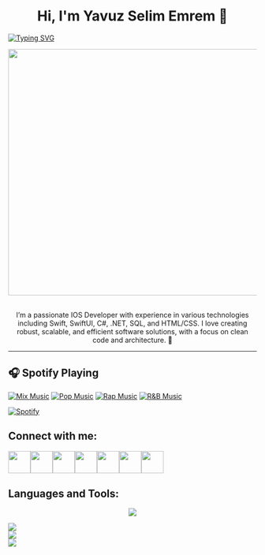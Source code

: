 <div align = "center"> <h1 style="weight:bold">Hi, I'm Yavuz Selim Emrem </h1></div>

[![Typing SVG](https://readme-typing-svg.herokuapp.com?font=SF+Pro&weight=700&pause=1000&color=F747A7&background=FF1E6400&width=435&lines=Passionate+about+Swift+Development;+IOS+Developer+%26+Computer+Programmer;I+lose+my+mind+when+I+work+with+it+)](https://git.io/typing-svg)

<img align="center" src="https://b2c-contenthub.com/wp-content/uploads/2023/05/wwdc23-keynote-logo.gif?w=1200" width="800" height="500"></img>
</br>
</br>

<div align="center">I’m a passionate IOS Developer with experience in various technologies including Swift, SwiftUI, C#, .NET, SQL, and HTML/CSS. I love creating robust, scalable, and efficient software solutions, with a focus on clean code and architecture. </div>


------------------




## 🎧 Spotify Playing

[![Mix Music](https://img.shields.io/badge/Mix%20Music-%231DB954.svg?&style=flat-square&logo=spotify&logoColor=white)](https://open.spotify.com/playlist/4akRSn4A8ED1msFLvbmXvI?si=e62acfdb00dd4507&pt=b047cfb36efbcb2e31dfd1d1023f3405) 
[![Pop Music](https://img.shields.io/badge/Pop%20Music-%231DB954.svg?&style=flat-square&logo=spotify&logoColor=white)](https://open.spotify.com/playlist/1FWq5Cu05LmtSHgFEXRnZO?si=FozGJF9nRXq2wTv_JpN2wQ) 
[![Rap Music](https://img.shields.io/badge/Rap%20Music-%231DB954.svg?&style=flat-square&logo=spotify&logoColor=white)](https://open.spotify.com/playlist/1l7u0WZIQ3GHNe97uDaw28?si=c92fa01e2c2b469d) 
[![R&B Music](https://img.shields.io/badge/R&B%20Music-%231DB954.svg?&style=flat-square&logo=spotify&logoColor=white)](https://open.spotify.com/playlist/2RqIekw5xSufcGM02cSec5?si=efa754fadea24d3d)

[![Spotify](https://readme-spotify.Spotify-widget.com/api/spotify)](https://open.spotify.com/user/00a5n7i8o5xwfdbq9kz6i8wra)


Connect with me:
------------------
                  
                  
<p align="left"><a href="https://www.instagram.com/_yavuzsemrem/" target="_blank" rel="noreferrer" style="text-decoration: none;"><img src="https://skillicons.dev/icons?i=instagram" width="45" height="45" /></a><a href="https://www.linkedin.com/in/yavuz-selim-emrem-65baa0273/" target="_blank" rel="noreferrer" style="text-decoration: none;"><img src="https://cdn.iconscout.com/icon/free/png-512/free-linkedin-2752135-2284952.png?f=avif&w=512" width="45" height="45" /></a><a href="https://x.com/s3limm06" target="_blank" rel="noreferrer" style="text-decoration: none;"><img src="https://static.vecteezy.com/system/resources/previews/042/148/611/non_2x/new-twitter-x-logo-twitter-icon-x-social-media-icon-free-png.png" width="45" height="45" /></a><a href="mailto:selimemrem@gmail.com" target="_blank" rel="noreferrer" style="text-decoration: none;"><img src="https://upload.wikimedia.org/wikipedia/commons/7/7e/Gmail_icon_%282020%29.svg" width="45" height="45" /></a><a href="https://open.spotify.com/user/00a5n7i8o5xwfdbq9kz6i8wra?si=36cfe13b9bbb4b85" target="_blank" rel="noreferrer" style="text-decoration: none;"><img src="https://cdn3.emoji.gg/emojis/SpotifyLogo.png" width="45" height="45" /></a><a href="https://steamcommunity.com/profiles/76561199496950614/" target="_blank" rel="noreferrer" style="text-decoration: none;"><img src="https://cdn.freebiesupply.com/images/large/2x/steam-logo-transparent.png" width="45" height="45" /></a><a href="https://discord.com/users/s3limm#1529" target="_blank" rel="noreferrer" style="text-decoration: none;"><img src="https://raw.githubusercontent.com/danielcranney/readme-generator/main/public/icons/socials/discord.svg" width="45" height="45" /></a></p>






Languages and Tools:
------------------

<p align="center">
  <a href="https://skillicons.dev">
    <img src="https://skillicons.dev/icons?i=swift,cs,dotnet,html,css,firebase,bootstrap,github,ae,ai,ps,notion,postman,wordpress," />
  </a>
</p>
  



![](https://github-readme-stats.vercel.app/api/top-langs/?username=s3limm&theme=dark&hide_border=false&include_all_commits=true&count_private=true&layout=compact)<br/>
![](https://github-readme-stats.vercel.app/api?username=s3limm&theme=dark&hide_border=false&include_all_commits=true&count_private=true)<br/>
![](https://github-readme-streak-stats.herokuapp.com/?user=s3limm&theme=dark&hide_border=false)<br/>

